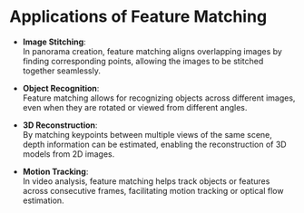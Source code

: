 # Applications of Feature Matching

- **Image Stitching**:  
  In panorama creation, feature matching aligns overlapping images by finding corresponding points, allowing the images to be stitched together seamlessly.
  
- **Object Recognition**:  
  Feature matching allows for recognizing objects across different images, even when they are rotated or viewed from different angles.
  
- **3D Reconstruction**:  
  By matching keypoints between multiple views of the same scene, depth information can be estimated, enabling the reconstruction of 3D models from 2D images.

- **Motion Tracking**:  
  In video analysis, feature matching helps track objects or features across consecutive frames, facilitating motion tracking or optical flow estimation.
